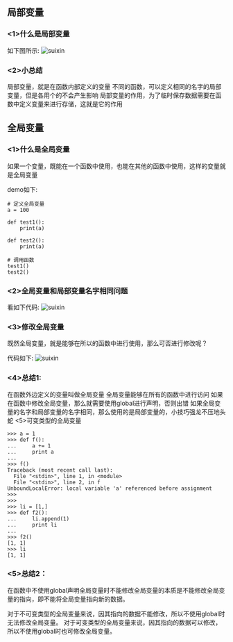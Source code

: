 ## 局部变量

### <1>什么是局部变量
如下图所示:
![suixin](http://ox376n2jk.bkt.clouddn.com/%E5%87%BD%E6%95%B0-1.png )


### <2>小总结
局部变量，就是在函数内部定义的变量
不同的函数，可以定义相同的名字的局部变量，但是各用个的不会产生影响
局部变量的作用，为了临时保存数据需要在函数中定义变量来进行存储，这就是它的作用


## 全局变量

### <1>什么是全局变量
如果一个变量，既能在一个函数中使用，也能在其他的函数中使用，这样的变量就是全局变量

demo如下:

```
# 定义全局变量
a = 100

def test1():
    print(a)

def test2():
    print(a)

# 调用函数
test1()
test2()
```

### <2>全局变量和局部变量名字相同问题
看如下代码:
![suixin](http://ox376n2jk.bkt.clouddn.com/%E5%87%BD%E6%95%B02.png  )


### <3>修改全局变量
既然全局变量，就是能够在所以的函数中进行使用，那么可否进行修改呢？

代码如下:
![suixin](http://ox376n2jk.bkt.clouddn.com/%E5%87%BD%E6%95%B03.png  )


### <4>总结1:
在函数外边定义的变量叫做全局变量
全局变量能够在所有的函数中进行访问
如果在函数中修改全局变量，那么就需要使用global进行声明，否则出错
如果全局变量的名字和局部变量的名字相同，那么使用的是局部变量的，小技巧强龙不压地头蛇
<5>可变类型的全局变量
```
>>> a = 1
>>> def f():
...     a += 1
...     print a
...
>>> f()
Traceback (most recent call last):
  File "<stdin>", line 1, in <module>
  File "<stdin>", line 2, in f
UnboundLocalError: local variable 'a' referenced before assignment
>>>
>>>
>>> li = [1,]
>>> def f2():
...     li.append(1)
...     print li
...
>>> f2()
[1, 1]
>>> li
[1, 1]
```
### <5>总结2：

在函数中不使用global声明全局变量时不能修改全局变量的本质是不能修改全局变量的指向，即不能将全局变量指向新的数据。

对于不可变类型的全局变量来说，因其指向的数据不能修改，所以不使用global时无法修改全局变量。
对于可变类型的全局变量来说，因其指向的数据可以修改，所以不使用global时也可修改全局变量。